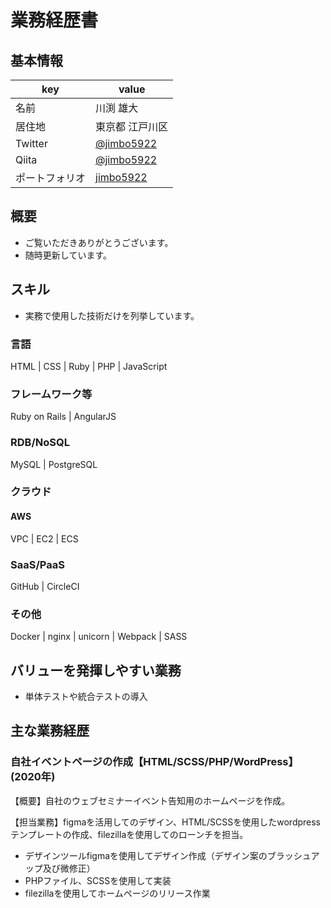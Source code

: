 # 業務経歴書

## 基本情報

|key|value|
|----|----|
|名前|川渕 雄大|
|居住地|東京都 江戸川区|
|Twitter|[@jimbo5922](https://twitter.com/jimbo5922) |
|Qiita|[@jimbo5922](https://qiita.com/jimbo5922) |
|ポートフォリオ|[jimbo5922](https://github.com/jimbo5922) |

## 概要

- ご覧いただきありがとうございます。
- 随時更新しています。

## スキル

- 実務で使用した技術だけを列挙しています。

### 言語

HTML | CSS | Ruby | PHP | JavaScript

### フレームワーク等

Ruby on Rails | AngularJS

### RDB/NoSQL

MySQL | PostgreSQL

### クラウド

#### AWS

VPC | EC2 | ECS

### SaaS/PaaS

GitHub | CircleCI

### その他

Docker | nginx | unicorn | Webpack | SASS

## バリューを発揮しやすい業務

- 単体テストや統合テストの導入

## 主な業務経歴

### 自社イベントページの作成【HTML/SCSS/PHP/WordPress】(2020年)

【概要】自社のウェブセミナーイベント告知用のホームページを作成。

【担当業務】figmaを活用してのデザイン、HTML/SCSSを使用したwordpressテンプレートの作成、filezillaを使用してのローンチを担当。

- デザインツールfigmaを使用してデザイン作成（デザイン案のブラッシュアップ及び微修正）
- PHPファイル、SCSSを使用して実装
- filezillaを使用してホームページのリリース作業
